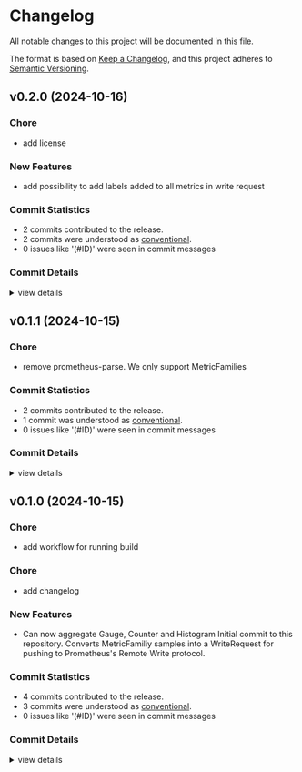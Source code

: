 # Changelog

All notable changes to this project will be documented in this file.

The format is based on [Keep a Changelog](https://keepachangelog.com/en/1.0.0/),
and this project adheres to [Semantic Versioning](https://semver.org/spec/v2.0.0.html).

## v0.2.0 (2024-10-16)

### Chore

 - <csr-id-c336bb9415378e478d2dc3c0dd3440cc2e971fe2/> add license

### New Features

 - <csr-id-c8e7683aa4bb802b7d43fc636622d8077840a25a/> add possibility to add labels added to all metrics in write request

### Commit Statistics

<csr-read-only-do-not-edit/>

 - 2 commits contributed to the release.
 - 2 commits were understood as [conventional](https://www.conventionalcommits.org).
 - 0 issues like '(#ID)' were seen in commit messages

### Commit Details

<csr-read-only-do-not-edit/>

<details><summary>view details</summary>

 * **Uncategorized**
    - Add possibility to add labels added to all metrics in write request ([`c8e7683`](https://github.com/chriswk/prometheus_reqwest_remote_write/commit/c8e7683aa4bb802b7d43fc636622d8077840a25a))
    - Add license ([`c336bb9`](https://github.com/chriswk/prometheus_reqwest_remote_write/commit/c336bb9415378e478d2dc3c0dd3440cc2e971fe2))
</details>

## v0.1.1 (2024-10-15)

<csr-id-8398e100be7d6fcb6ea582ea78c2d3491a70271e/>

### Chore

 - <csr-id-8398e100be7d6fcb6ea582ea78c2d3491a70271e/> remove prometheus-parse. We only support MetricFamilies

### Commit Statistics

<csr-read-only-do-not-edit/>

 - 2 commits contributed to the release.
 - 1 commit was understood as [conventional](https://www.conventionalcommits.org).
 - 0 issues like '(#ID)' were seen in commit messages

### Commit Details

<csr-read-only-do-not-edit/>

<details><summary>view details</summary>

 * **Uncategorized**
    - Release prometheus-reqwest-remote-write v0.1.1 ([`800b729`](https://github.com/chriswk/prometheus_reqwest_remote_write/commit/800b729e6ffac098bc8cf26096411114b6c1c874))
    - Remove prometheus-parse. We only support MetricFamilies ([`8398e10`](https://github.com/chriswk/prometheus_reqwest_remote_write/commit/8398e100be7d6fcb6ea582ea78c2d3491a70271e))
</details>

## v0.1.0 (2024-10-15)

<csr-id-48d7cb3d730f5fb83fe9b77c92dcd8924b22c4f7/>
<csr-id-b71e4bfac54f6e0fdcca3e48754a1723bfcf3743/>

### Chore

 - <csr-id-48d7cb3d730f5fb83fe9b77c92dcd8924b22c4f7/> add workflow for running build

### Chore

 - <csr-id-b71e4bfac54f6e0fdcca3e48754a1723bfcf3743/> add changelog

### New Features

 - <csr-id-a58402e5b6b31688581a1359939e21cc8d971aaa/> Can now aggregate Gauge, Counter and Histogram
   Initial commit to this repository. Converts MetricFamiliy samples into a
   WriteRequest for pushing to Prometheus's Remote Write protocol.

### Commit Statistics

<csr-read-only-do-not-edit/>

 - 4 commits contributed to the release.
 - 3 commits were understood as [conventional](https://www.conventionalcommits.org).
 - 0 issues like '(#ID)' were seen in commit messages

### Commit Details

<csr-read-only-do-not-edit/>

<details><summary>view details</summary>

 * **Uncategorized**
    - Release prometheus-reqwest-remote-write v0.1.0 ([`36ad630`](https://github.com/chriswk/prometheus_reqwest_remote_write/commit/36ad6300a952c0f10978a15c0dd472dcde5d60e1))
    - Add changelog ([`b71e4bf`](https://github.com/chriswk/prometheus_reqwest_remote_write/commit/b71e4bfac54f6e0fdcca3e48754a1723bfcf3743))
    - Add workflow for running build ([`48d7cb3`](https://github.com/chriswk/prometheus_reqwest_remote_write/commit/48d7cb3d730f5fb83fe9b77c92dcd8924b22c4f7))
    - Can now aggregate Gauge, Counter and Histogram ([`a58402e`](https://github.com/chriswk/prometheus_reqwest_remote_write/commit/a58402e5b6b31688581a1359939e21cc8d971aaa))
</details>

